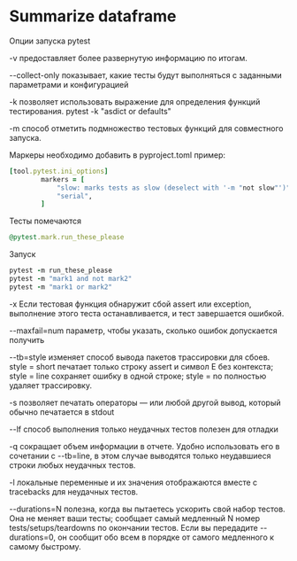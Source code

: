 # Summarize dataframe

Опции запуска pytest

-v предоставляет более развернутую информацию по итогам.

--collect-only показывает, какие тесты будут выполняться с заданными
параметрами и конфигурацией

-k позволяет использовать выражение для определения функций тестирования.
pytest -k "asdict or defaults"

-m способ отметить подмножество тестовых функций для
совместного запуска.

Маркеры необходимо добавить в pyproject.toml
пример:
```rb
[tool.pytest.ini_options]
        markers = [
            "slow: marks tests as slow (deselect with '-m "not slow"')",
            "serial",
        ]
```

Тесты помечаются 
```rb
@pytest.mark.run_these_please
```
Запуск
```rb
pytest -m run_these_please 
pytest -m "mark1 and not mark2"
pytest -m "mark1 or mark2"
```

-x Если тестовая функция обнаружит сбой assert или exception, выполнение этого теста
останавливается, и тест завершается ошибкой.

--maxfail=num параметр, чтобы указать, сколько ошибок допускается получить

--tb=style изменяет способ вывода пакетов трассировки для сбоев. 
style = short печатает только строку assert и символ E без контекста; 
style = line сохраняет ошибку в одной строке; 
style = no полностью удаляет трассировку.

-s позволяет печатать операторы — или любой другой вывод, который обычно
печатается в stdout

--lf способ выполнения только неудачных тестов
полезен для отладки

-q сокращает объем информации в
отчете. Удобно использовать его в сочетании с --tb=line, в этом случае
выводятся только неудавшиеся строки любых неудачных тестов.

-l локальные переменные и их значения
отображаются вместе с tracebacks для неудачных тестов.

--durations=N полезна, когда вы пытаетесь ускорить свой набор
тестов. Она не меняет ваши тесты; сообщает самый медленный N номер
tests/setups/teardowns по окончании тестов. Если вы передадите --durations=0, он
сообщит обо всем в порядке от самого медленного к самому быстрому.